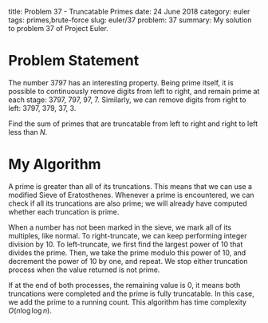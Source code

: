 title: Problem 37 - Truncatable Primes
date: 24 June 2018
category: euler
tags: primes,brute-force
slug: euler/37
problem: 37
summary: My solution to problem 37 of Project Euler.

# Problem Statement

The number 3797 has an interesting property.
Being prime itself, it is possible to continuously remove digits from left to right, and remain prime at each stage: 3797, 797, 97, 7.
Similarly, we can remove digits from right to left: 3797, 379, 37, 3.

Find the sum of primes that are truncatable from left to right and right to left less than $N$.

# My Algorithm

A prime is greater than all of its truncations.
This means that we can use a modified Sieve of Eratosthenes.
Whenever a prime is encountered, we can check if all its truncations are also prime; we will already have computed whether each truncation is prime.

When a number has not been marked in the sieve, we mark all of its multiples, like normal.
To right-truncate, we can keep performing integer division by 10.
To left-truncate, we first find the largest power of 10 that divides the prime.
Then, we take the prime modulo this power of 10, and decrement the power of 10 by one, and repeat.
We stop either truncation process when the value returned is not prime.

If at the end of both processes, the remaining value is 0, it means both truncations were completed and the prime is fully truncatable.
In this case, we add the prime to a running count.
This algorithm has time complexity $O(n\log\log n)$.